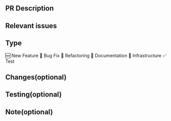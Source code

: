 <!--
# Thank you for contributing to LangChain-google!
-->

<!--
## Checklist for PR Creation

- [ ] PR Title: "[package]: [brief description]"

  - Where "package" is genai, vertexai, or community
  - Use "docs: ..." for purely docs changes, "templates: ..." for template changes, "infra: ..." for CI changes
  - Example: "community: add foobar LLM"

- [ ] PR Description and Relevant issues:

  - Description of the change
  - Relevant issues (if applicable)
  - Any dependencies required for this change

- [ ] Add Tests and Docs:

  - If adding a new integration:
    1. Include a test for the integration (preferably unit tests that do not rely on network access)
    2. Add an example notebook showing its use (place in the `docs/docs/integrations` directory)

- [ ] Lint and Test:
  - Run `make format`, `make lint`, and `make test` from the root of the package(s) you've modified
  - See contribution guidelines for more: https://github.com/langchain-ai/langchain-google/blob/main/README.md#contribute-code
-->

<!--
## Additional guidelines

- [ ] PR title and description are appropriate
- [ ] Necessary tests and documentation have been added
- [ ] Lint and tests pass successfully
- [ ] The following additional guidelines are adhered to:
  - Optional dependencies are imported within functions
  - No unnecessary dependencies added to pyproject.toml files (except those required for unit tests)
  - PR doesn't touch more than one package
  - Changes are backwards compatible
-->

## PR Description

<!-- e.g. "Implement user authentication feature" -->

## Relevant issues

<!-- e.g. "Fixes #000" -->

## Type

<!-- Select the type of Pull Request -->
<!-- Keep only the necessary ones -->

🆕 New Feature
🐛 Bug Fix
🧹 Refactoring
📖 Documentation
🚄 Infrastructure
✅ Test

## Changes(optional)

<!-- List of changes -->

## Testing(optional)

<!-- Test procedure -->
<!-- Test result -->

## Note(optional)

<!-- Information about the errors fixed by PR -->
<!-- Ramaining issue or something -->
<!-- Other information about PR -->
